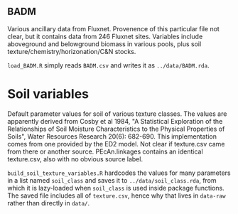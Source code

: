 
## BADM

Various ancillary data from Fluxnet.
Provenence of this  particular file not clear, but it contains data from
246 Fluxnet sites. Variables include aboveground and belowground biomass
in various pools, plus soil texture/chemistry/horizonation/C&N stocks.

`load_BADM.R` simply reads `BADM.csv` and writes it as `../data/BADM.rda`.


# Soil variables

Default parameter values for soil of various texture classes.
The values are apparently derived from Cosby et al 1984,
"A Statistical Exploration of the Relationships of Soil Moisture
Characteristics to the Physical Properties of Soils",
Water Resources Research 20(6): 682-690.
This implementation comes from one provided by the ED2 model.
Not clear if texture.csv came from there or another source.
	PEcAn.linkages contains an identical texture.csv,
	also with no obvious source label.

`build_soil_texture_variables.R` hardcodes the values for many parameters
in a list named `soil_class` and saves it to `../data/soil_class.rda`,
from which it is lazy-loaded when `soil_class` is used inside
package functions.
The saved file includes all of `texture.csv`, hence why that lives in
`data-raw` rather than directly in `data/`.
